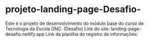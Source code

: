# projeto-landing-page-Desafio-
Este é o projeto de desenvolvimento do módulo base do curso de Tecnologia da Escola DNC. (Desafio)
Link do site: landing-page-desafio.netlify.app
Link da planilha do registro de informações: 
